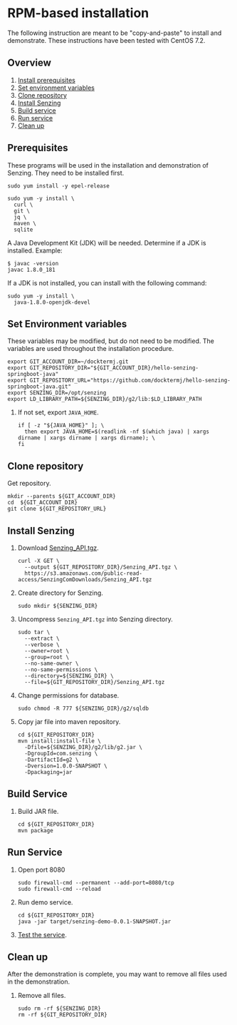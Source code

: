 # RPM-based installation

The following instruction are meant to be "copy-and-paste" to install and demonstrate.
These instructions have been tested with CentOS 7.2.

## Overview

1. [Install prerequisites](#prerequisites)
1. [Set environment variables](#set-environment-variables)
1. [Clone repository](#clone-repository)
1. [Install Senzing](#install-senzing)
1. [Build service](#build-service)
1. [Run service](#run-service)
1. [Clean up](#clean-up)

## Prerequisites

These programs will be used in the installation and demonstration of Senzing.
They need to be installed first.

```console
sudo yum install -y epel-release

sudo yum -y install \
  curl \
  git \
  jq \
  maven \
  sqlite
```

A Java Development Kit (JDK) will be needed.
Determine if a JDK is installed. Example:

```console
$ javac -version
javac 1.8.0_181
```

If a JDK is not installed, you can install with the following command:

```console
sudo yum -y install \
  java-1.8.0-openjdk-devel  
```

## Set Environment variables

These variables may be modified, but do not need to be modified.
The variables are used throughout the installation procedure.

```console
export GIT_ACCOUNT_DIR=~/docktermj.git
export GIT_REPOSITORY_DIR="${GIT_ACCOUNT_DIR}/hello-senzing-springboot-java"
export GIT_REPOSITORY_URL="https://github.com/docktermj/hello-senzing-springboot-java.git"
export SENZING_DIR=/opt/senzing
export LD_LIBRARY_PATH=${SENZING_DIR}/g2/lib:$LD_LIBRARY_PATH
```

1. If not set, export `JAVA_HOME`.

    ```console
    if [ -z "${JAVA_HOME}" ]; \
      then export JAVA_HOME=$(readlink -nf $(which java) | xargs dirname | xargs dirname | xargs dirname); \
    fi
    ```

## Clone repository

Get repository.

```console
mkdir --parents ${GIT_ACCOUNT_DIR}
cd  ${GIT_ACCOUNT_DIR}
git clone ${GIT_REPOSITORY_URL}
```

## Install Senzing

1. Download [Senzing_API.tgz](https://s3.amazonaws.com/public-read-access/SenzingComDownloads/Senzing_API.tgz).

    ```console
    curl -X GET \
      --output ${GIT_REPOSITORY_DIR}/Senzing_API.tgz \
      https://s3.amazonaws.com/public-read-access/SenzingComDownloads/Senzing_API.tgz
    ```

1. Create directory for Senzing.

    ```console
    sudo mkdir ${SENZING_DIR}
    ```

1. Uncompress `Senzing_API.tgz` into Senzing directory.

    ```console
    sudo tar \
      --extract \
      --verbose \
      --owner=root \
      --group=root \
      --no-same-owner \
      --no-same-permissions \
      --directory=${SENZING_DIR} \
      --file=${GIT_REPOSITORY_DIR}/Senzing_API.tgz
    ```

1. Change permissions for database.

    ```console
    sudo chmod -R 777 ${SENZING_DIR}/g2/sqldb
    ````

1. Copy jar file into maven repository.

    ```console
    cd ${GIT_REPOSITORY_DIR}
    mvn install:install-file \
      -Dfile=${SENZING_DIR}/g2/lib/g2.jar \
      -DgroupId=com.senzing \
      -DartifactId=g2 \
      -Dversion=1.0.0-SNAPSHOT \
      -Dpackaging=jar
    ```

## Build Service

1. Build JAR file.

    ```console
    cd ${GIT_REPOSITORY_DIR}
    mvn package
    ```

## Run Service

1. Open port 8080

    ```console
    sudo firewall-cmd --permanent --add-port=8080/tcp
    sudo firewall-cmd --reload
    ```
1. Run demo service.

    ```console
    cd ${GIT_REPOSITORY_DIR}
    java -jar target/senzing-demo-0.0.1-SNAPSHOT.jar
    ```

1. [Test the service](../README.md#test).

## Clean up

After the demonstration is complete,
you may want to remove all files used in the demonstration.

1. Remove all files.

    ```console
    sudo rm -rf ${SENZING_DIR}
    rm -rf ${GIT_REPOSITORY_DIR}
    ```
